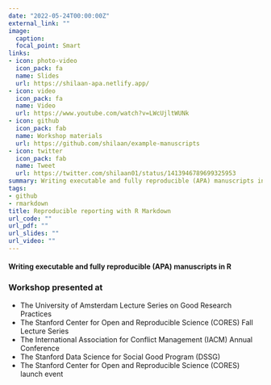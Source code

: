 ```yaml
---
date: "2022-05-24T00:00:00Z"
external_link: ""
image:
  caption: 
  focal_point: Smart
links:
- icon: photo-video
  icon_pack: fa
  name: Slides
  url: https://shilaan-apa.netlify.app/
- icon: video
  icon_pack: fa
  name: Video
  url: https://www.youtube.com/watch?v=LWcUjltWUNk
- icon: github
  icon_pack: fab
  name: Workshop materials
  url: https://github.com/shilaan/example-manuscripts
- icon: twitter
  icon_pack: fab
  name: Tweet 
  url: https://twitter.com/shilaan01/status/1413946789699325953
summary: Writing executable and fully reproducible (APA) manuscripts in R
tags:
- github
- rmarkdown
title: Reproducible reporting with R Markdown
url_code: ""
url_pdf: ""
url_slides: ""
url_video: ""
---
```


#### Writing executable and fully reproducible (APA) manuscripts in R


### Workshop presented at  
- The University of Amsterdam Lecture Series on Good Research Practices
- The Stanford Center for Open and Reproducible Science (CORES) Fall Lecture Series
- The International Association for Conflict Management (IACM) Annual Conference
- The Stanford Data Science for Social Good Program (DSSG)
- The Stanford Center for Open and Reproducible Science (CORES) launch event

